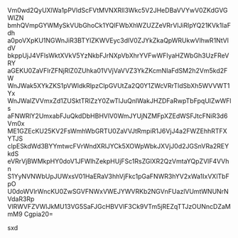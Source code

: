 Vm0wd2QyUXlWa1pPVldScFVtMVNXRll3Wkc5V2JHeDBaVVYwV0ZKdGVGWlZN
bmhQVmpGYWMySkVUbGhoCk1YQlFWbXhWZUZZeVRrVlJiRlpYQ21KVk1IaFdh
a0poVXpKU1NGWnJiR3BTYlZKWVEyc3dlV0ZJYkZkaQpWRUkwVlhwR1NtVldV
bkppUjJ4VFlsWktXVkV5YzNkbFJrNXpVbXhrYVFwWFIyaHZWbGh3UzFReVRY
aGEKU0ZaVFlrZFNjRlZ0ZUhka01VVjVaVVZ3YkZKcmNIaFdSM2h2Vm5kd2FW
WnJWak5XYkZKS1pVWldkRlpzClpGVUtZa2Q0Y1ZWcVRrTldSbXh5WVVWT1Yx
WnJWalZVVmxZd1ZUSktTRlZzY0ZwTlJuQnlWakJHZDFaRwpTbFpqUlZwWFls
aFNWRlY2UmxabFJuQkdDbHBHVlV0WmJYUjNZMFpXZEdWSFJtcFNiR3d6Vm0x
ME1GZEcKU25KV2FsWmhWbGRTU0ZaVVJtRmpiR1J6VjJ4a2FWZEhhRTFXYTJS
clpESkdWd3BYYmtwcFVrWndXRlJYCk5XOWpWbkJXVjJ0d2JGSnVRa2REYkdS
eVRrVjBWMkpHY0doV1JFWlhZekpHUjFSc1RsZGlXR2QzVmtaYQpZVlF4VVhn
S1YyNVNWbUpJUWxsV01HaERaV3hhVjFkc1pGaFNWR3hYV2xWa1IxVXlTbFpO
U0doWVlrWncKU0ZwSGVFNWxVWEJYWVRKb2NGVnFUazlVUmtWNUNrNVdaR3Rp
VlRWVFZVWlJkMU13VG5SaFJGcHBVVlF3Ck9VTm5jREZqTTJzOUNncDZaMmM9
Cgpia20=

sxd